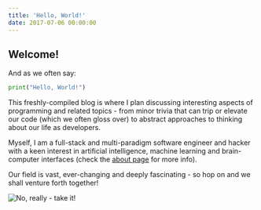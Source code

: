 ```yaml
---
title: 'Hello, World!'
date: 2017-07-06 00:00:00
---
```


## Welcome!

And as we often say:

``` python
print("Hello, World!")
```

This freshly-compiled blog is where I plan discussing interesting aspects of programming and related topics - from minor trivia that can trip or elevate our code (which we often gloss over) to abstract approaches to thinking about our life as developers.

Myself, I am a full-stack and multi-paradigm software engineer and hacker with a keen interest in artificial intelligence, machine learning and brain-computer interfaces (check the [about page](/about) for more info).

Our field is vast, ever-changing and deeply fascinating - so hop on and we shall venture forth together!

![No, really - take it!](https://tctechcrunch2011.files.wordpress.com/2014/01/83-image-2.jpg)

